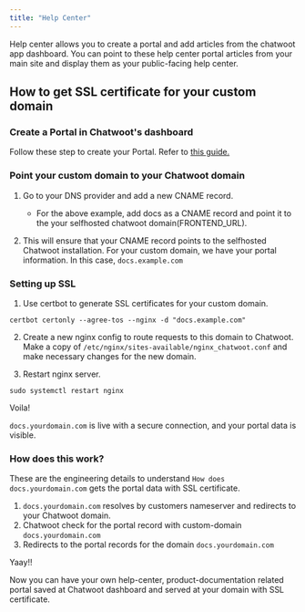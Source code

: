 ```yaml
---
title: "Help Center"
---
```


Help center allows you to create a portal and add articles from the chatwoot app dashboard. You can point to these help center portal articles from your main site and display them as your public-facing help center.

## How to get SSL certificate for your custom domain

### Create a Portal in Chatwoot's dashboard

Follow these step to create your Portal. Refer to [this guide.](/docs/product/others/help-center#create-a-portal-in-chatwoots-dashboard)

### Point your custom domain to your Chatwoot domain

1. Go to your DNS provider and add a new CNAME record.
   - For the above example, add docs as a CNAME record and point it to the your selfhosted chatwoot domain(FRONTEND_URL).

2. This will ensure that your CNAME record points to the selfhosted Chatwoot installation. For your custom domain, we have your portal information. In this case, `docs.example.com`

### Setting up SSL

1. Use certbot to generate SSL certificates for your custom domain.

```
certbot certonly --agree-tos --nginx -d "docs.example.com"
```

2. Create a new nginx config to route requests to this domain to Chatwoot. Make a copy of `/etc/nginx/sites-available/nginx_chatwoot.conf` and make necessary changes for the new domain.

3. Restart nginx server.

```
sudo systemctl restart nginx
```

Voila!

`docs.yourdomain.com` is live with a secure connection, and your portal data is visible.


### How does this work?

These are the engineering details to understand `How does docs.yourdomain.com` gets the portal data with SSL certificate.

1. `docs.yourdomain.com` resolves by customers nameserver and redirects to your Chatwoot domain.
2. Chatwoot check for the portal record with custom-domain `docs.yourdomain.com`
3. Redirects to the portal records for the domain `docs.yourdomain.com`

Yaay!!

Now you can have your own help-center, product-documentation related portal saved at Chatwoot dashboard and served at your domain with SSL certificate.
